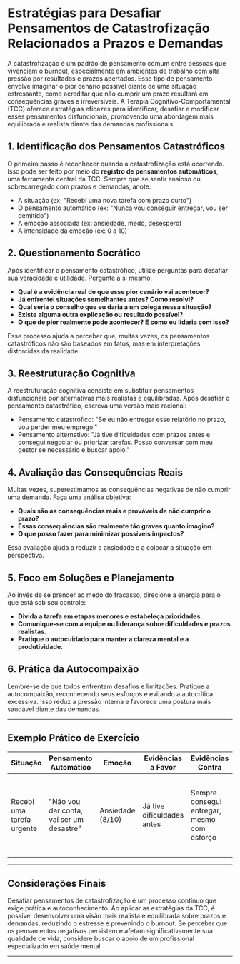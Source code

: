 
# Estratégias para Desafiar Pensamentos de Catastrofização Relacionados a Prazos e Demandas

A catastrofização é um padrão de pensamento comum entre pessoas que vivenciam o burnout, especialmente em ambientes de trabalho com alta pressão por resultados e prazos apertados. Esse tipo de pensamento envolve imaginar o pior cenário possível diante de uma situação estressante, como acreditar que não cumprir um prazo resultará em consequências graves e irreversíveis. A Terapia Cognitivo-Comportamental (TCC) oferece estratégias eficazes para identificar, desafiar e modificar esses pensamentos disfuncionais, promovendo uma abordagem mais equilibrada e realista diante das demandas profissionais.

## 1. Identificação dos Pensamentos Catastróficos

O primeiro passo é reconhecer quando a catastrofização está ocorrendo. Isso pode ser feito por meio do **registro de pensamentos automáticos**, uma ferramenta central da TCC. Sempre que se sentir ansioso ou sobrecarregado com prazos e demandas, anote:

- A situação (ex: "Recebi uma nova tarefa com prazo curto")
- O pensamento automático (ex: "Nunca vou conseguir entregar, vou ser demitido")
- A emoção associada (ex: ansiedade, medo, desespero)
- A intensidade da emoção (ex: 0 a 10)

## 2. Questionamento Socrático

Após identificar o pensamento catastrófico, utilize perguntas para desafiar sua veracidade e utilidade. Pergunte a si mesmo:

- **Qual é a evidência real de que esse pior cenário vai acontecer?**
- **Já enfrentei situações semelhantes antes? Como resolvi?**
- **Qual seria o conselho que eu daria a um colega nessa situação?**
- **Existe alguma outra explicação ou resultado possível?**
- **O que de pior realmente pode acontecer? E como eu lidaria com isso?**

Esse processo ajuda a perceber que, muitas vezes, os pensamentos catastróficos não são baseados em fatos, mas em interpretações distorcidas da realidade.

## 3. Reestruturação Cognitiva

A reestruturação cognitiva consiste em substituir pensamentos disfuncionais por alternativas mais realistas e equilibradas. Após desafiar o pensamento catastrófico, escreva uma versão mais racional:

- Pensamento catastrófico: "Se eu não entregar esse relatório no prazo, vou perder meu emprego."
- Pensamento alternativo: "Já tive dificuldades com prazos antes e consegui negociar ou priorizar tarefas. Posso conversar com meu gestor se necessário e buscar apoio."

## 4. Avaliação das Consequências Reais

Muitas vezes, superestimamos as consequências negativas de não cumprir uma demanda. Faça uma análise objetiva:

- **Quais são as consequências reais e prováveis de não cumprir o prazo?**
- **Essas consequências são realmente tão graves quanto imagino?**
- **O que posso fazer para minimizar possíveis impactos?**

Essa avaliação ajuda a reduzir a ansiedade e a colocar a situação em perspectiva.

## 5. Foco em Soluções e Planejamento

Ao invés de se prender ao medo do fracasso, direcione a energia para o que está sob seu controle:

- **Divida a tarefa em etapas menores e estabeleça prioridades.**
- **Comunique-se com a equipe ou liderança sobre dificuldades e prazos realistas.**
- **Pratique o autocuidado para manter a clareza mental e a produtividade.**

## 6. Prática da Autocompaixão

Lembre-se de que todos enfrentam desafios e limitações. Pratique a autocompaixão, reconhecendo seus esforços e evitando a autocrítica excessiva. Isso reduz a pressão interna e favorece uma postura mais saudável diante das demandas.

---

## Exemplo Prático de Exercício

| Situação | Pensamento Automático | Emoção | Evidências a Favor | Evidências Contra | Pensamento Alternativo |
|----------|----------------------|--------|--------------------|-------------------|-----------------------|
| Recebi uma tarefa urgente | "Não vou dar conta, vai ser um desastre" | Ansiedade (8/10) | Já tive dificuldades antes | Sempre consegui entregar, mesmo com esforço | "É desafiador, mas posso pedir ajuda e priorizar. Já superei situações assim antes." |

---

## Considerações Finais

Desafiar pensamentos de catastrofização é um processo contínuo que exige prática e autoconhecimento. Ao aplicar as estratégias da TCC, é possível desenvolver uma visão mais realista e equilibrada sobre prazos e demandas, reduzindo o estresse e prevenindo o burnout. Se perceber que os pensamentos negativos persistem e afetam significativamente sua qualidade de vida, considere buscar o apoio de um profissional especializado em saúde mental.

---
```